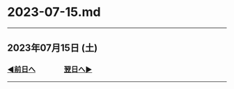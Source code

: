 # 2023-07-15.md

---

## 2023年07月15日 (土)

### [◀️前日へ](https://github.com/yuasys/chatty-journal/blob/main/2023/07/2023-07-14.md)&emsp;&emsp;&emsp;&emsp;[翌日へ▶️](https://github.com/yuasys/chatty-journal/blob/main/2023/07/2023-07-16.md)

---
